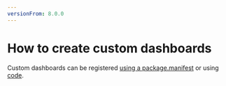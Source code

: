 ```yaml
---
versionFrom: 8.0.0
---
```


# How to create custom dashboards

Custom dashboards can be registered [using a package.manifest](../../../Extending/Dashboards/#registering-with-packagemanifest) or using [code](../../../Extending/Dashboards/#registering-with-c-type).
